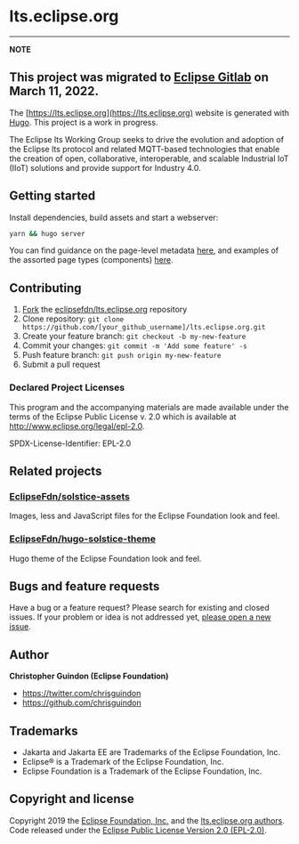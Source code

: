 # lts.eclipse.org

---
**NOTE**

This project was migrated to [Eclipse Gitlab](https://gitlab.eclipse.org/eclipsefdn/it/websites/lts.eclipse.org) on March 11, 2022.
---

The [https://lts.eclipse.org](https://lts.eclipse.org) website is generated with [Hugo](https://gohugo.io/documentation/). This project is a work in progress. 

The Eclipse lts Working Group seeks to drive the evolution and adoption of the Eclipse lts protocol and related MQTT-based technologies that enable the creation of open, collaborative, interoperable, and scalable Industrial IoT (IIoT) solutions and provide support for Industry 4.0.

## Getting started

Install dependencies, build assets and start a webserver:

```bash
yarn && hugo server
```

You can find guidance on the page-level metadata [here](https://eclipsefdn.github.io/hugo-solstice-theme/), and examples of the assorted page types (components) [here](https://eclipsefdn.github.io/hugo-solstice-theme/components/).

## Contributing

1. [Fork](https://help.github.com/articles/fork-a-repo/) the [eclipsefdn/lts.eclipse.org](https://github.com/eclipsefdn/lts.eclipse.org) repository
2. Clone repository: `git clone https://github.com/[your_github_username]/lts.eclipse.org.git`
3. Create your feature branch: `git checkout -b my-new-feature`
4. Commit your changes: `git commit -m 'Add some feature' -s`
5. Push feature branch: `git push origin my-new-feature`
6. Submit a pull request

### Declared Project Licenses

This program and the accompanying materials are made available under the terms
of the Eclipse Public License v. 2.0 which is available at
http://www.eclipse.org/legal/epl-2.0.

SPDX-License-Identifier: EPL-2.0

## Related projects

### [EclipseFdn/solstice-assets](https://github.com/EclipseFdn/solstice-assets)

Images, less and JavaScript files for the Eclipse Foundation look and feel.

### [EclipseFdn/hugo-solstice-theme](https://github.com/EclipseFdn/hugo-solstice-theme)

Hugo theme of the Eclipse Foundation look and feel. 

## Bugs and feature requests

Have a bug or a feature request? Please search for existing and closed issues. If your problem or idea is not addressed yet, [please open a new issue](https://github.com/eclipsefdn/lts.eclipse.org/issues/new).

## Author

**Christopher Guindon (Eclipse Foundation)**

- <https://twitter.com/chrisguindon>
- <https://github.com/chrisguindon>

## Trademarks

* Jakarta and Jakarta EE are Trademarks of the Eclipse Foundation, Inc.
* Eclipse® is a Trademark of the Eclipse Foundation, Inc.
* Eclipse Foundation is a Trademark of the Eclipse Foundation, Inc.

## Copyright and license

Copyright 2019 the [Eclipse Foundation, Inc.](https://www.eclipse.org) and the [lts.eclipse.org authors](https://github.com/eclipsefdn/lts.eclipse.org/graphs/contributors). Code released under the [Eclipse Public License Version 2.0 (EPL-2.0)](https://github.com/eclipsefdn/lts.eclipse.org/blob/src/LICENSE).
